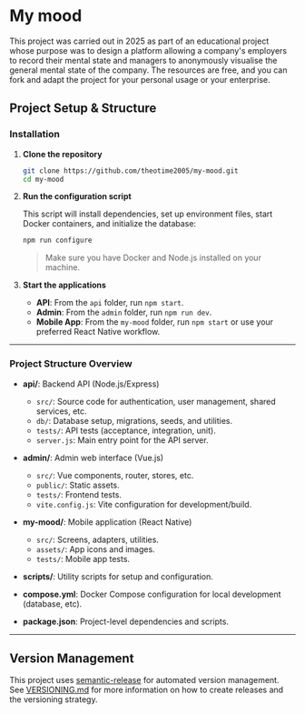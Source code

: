# My mood
This project was carried out in 2025 as part of an educational project whose purpose was to design a platform allowing a company's employers to record their mental state and managers to anonymously visualise the general mental state of the company.
The resources are free, and you can fork and adapt the project for your personal usage or your enterprise.

## Project Setup & Structure

### Installation

1. **Clone the repository**
   
   ```sh
   git clone https://github.com/theotime2005/my-mood.git
   cd my-mood
   ```

2. **Run the configuration script**
   
   This script will install dependencies, set up environment files, start Docker containers, and initialize the database:
   
   ```sh
   npm run configure
   ```
   
   > Make sure you have Docker and Node.js installed on your machine.

3. **Start the applications**
   
   - **API**: From the `api` folder, run `npm start`.
   - **Admin**: From the `admin` folder, run `npm run dev`.
   - **Mobile App**: From the `my-mood` folder, run `npm start` or use your preferred React Native workflow.

---

### Project Structure Overview

- **api/**: Backend API (Node.js/Express)
  - `src/`: Source code for authentication, user management, shared services, etc.
  - `db/`: Database setup, migrations, seeds, and utilities.
  - `tests/`: API tests (acceptance, integration, unit).
  - `server.js`: Main entry point for the API server.

- **admin/**: Admin web interface (Vue.js)
  - `src/`: Vue components, router, stores, etc.
  - `public/`: Static assets.
  - `tests/`: Frontend tests.
  - `vite.config.js`: Vite configuration for development/build.

- **my-mood/**: Mobile application (React Native)
  - `src/`: Screens, adapters, utilities.
  - `assets/`: App icons and images.
  - `tests/`: Mobile app tests.
  
- **scripts/**: Utility scripts for setup and configuration.

- **compose.yml**: Docker Compose configuration for local development (database, etc).

- **package.json**: Project-level dependencies and scripts.

---

## Version Management

This project uses [semantic-release](https://github.com/semantic-release/semantic-release) for automated version management. See [VERSIONING.md](./VERSIONING.md) for more information on how to create releases and the versioning strategy.
